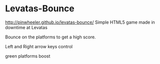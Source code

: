 Levatas-Bounce
==============
http://pinwheeler.github.io/levatas-bounce/
Simple HTML5 game made in downtime at Levatas


Bounce on the platforms to get a high score.

Left and Right arrow keys control

green platforms boost
